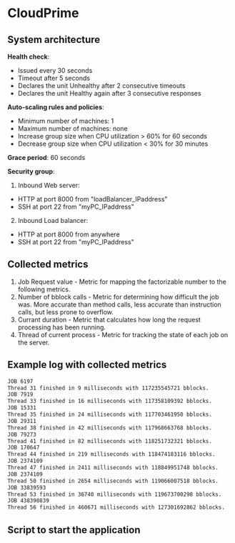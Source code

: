 # CloudPrime


## System architecture

**Health check**:
- Issued every 30 seconds
- Timeout after 5 seconds
- Declares the unit Unhealthy after 2 consecutive timeouts
- Declares the unit Healthy again after 3 consecutive responses

**Auto-scaling rules and policies**:
- Minimum number of machines: 1
- Maximum number of machines: none
- Increase group size when CPU utilization > 60% for 60 seconds
- Decrease group size when CPU utilization < 30% for 30 minutes
    
**Grace period**: 60 seconds
    
**Security group**:

1. Inbound Web server:
  - HTTP at port 8000 from "loadBalancer_IPaddress"
  - SSH  at port 22   from "myPC_IPaddress"

2. Inbound Load balancer:
  - HTTP at port 8000 from anywhere
  - SSH  at port 22   from "myPC_IPaddress"

## Collected metrics

1. Job Request value - Metric for mapping the factorizable number to the following metrics.
2. Number of bblock calls - Metric for determining how difficult the job was. More accurate than method calls, less accurate than instruction calls, but less prone to overflow.
3. Currant duration - Metric that calculates how long the request processing has been running.
4. Thread of current process - Metric for tracking the state of each job on the server.

## Example log with collected metrics

```bash
JOB 6197
Thread 31 finished in 9 milliseconds with 117235545721 bblocks.
JOB 7919
Thread 33 finished in 16 milliseconds with 117358109392 bblocks.
JOB 15331
Thread 35 finished in 24 milliseconds with 117703461950 bblocks.
JOB 29311
Thread 38 finished in 42 milliseconds with 117968663768 bblocks.
JOB 79273
Thread 41 finished in 82 milliseconds with 118251732321 bblocks.
JOB 170647
Thread 44 finished in 219 milliseconds with 118474183116 bblocks.
JOB 2374109
Thread 47 finished in 2411 milliseconds with 118849951748 bblocks.
JOB 2374109
Thread 50 finished in 2654 milliseconds with 119066007518 bblocks.
JOB 33839593
Thread 53 finished in 36740 milliseconds with 119673700298 bblocks.
JOB 438390839
Thread 56 finished in 460671 milliseconds with 127301692862 bblocks.
```

## Script to start the application